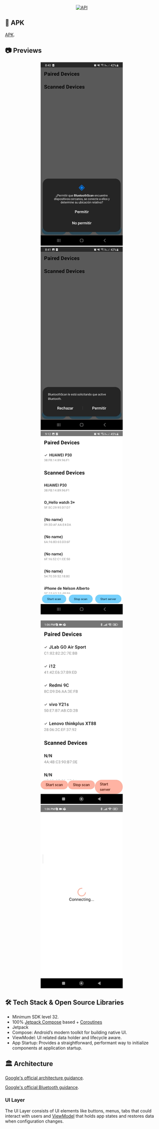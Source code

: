 
<p align="center">
  <a href="https://android-arsenal.com/api?level=32"><img alt="API" src="https://img.shields.io/badge/API-32%2B-brightgreen.svg?style=flat"/></a>
</p>

## 📲 APK
[APK](https://drive.google.com/file/d/1OyfXCCUU-4TumMyk5tFoCJltpmg4Van7/view?usp=sharing).


## 📷 Previews

<p align="center">
<img src="previews/preview1.jpeg" alt="drawing" width="270px" />
<img src="previews/preview2.jpeg" alt="drawing" width="270px" />
<img src="previews/preview3.jpeg" alt="drawing" width="270px" /></br> </br>
<img src="previews/preview4.jpeg" alt="drawing" width="270px" />
<img src="previews/preview5.jpeg" alt="drawing" width="270px" />
</p>

## 🛠 Tech Stack & Open Source Libraries
- Minimum SDK level 32.
- 100% [Jetpack Compose](https://developer.android.com/jetpack/compose) based + [Coroutines](https://github.com/Kotlin/kotlinx.coroutines)
- Jetpack
 - Compose: Android’s modern toolkit for building native UI.
 - ViewModel: UI related data holder and lifecycle aware.
 - App Startup: Provides a straightforward, performant way to initialize components at application startup.
 
## 🏛️ Architecture

[Google's official architecture guidance](https://developer.android.com/topic/architecture).

[Google's official Bluetooth guidance](https://developer.android.com/reference/android/bluetooth/package-summary).


### UI Layer

The UI Layer consists of UI elements like buttons, menus, tabs that could interact with users and [ViewModel](https://www.jetbrains.com/help/kotlin-multiplatform-dev/compose-viewmodel.html) that holds app states and restores data when configuration changes.




